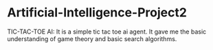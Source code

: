 # Artificial-Intelligence-Project2
TIC-TAC-TOE AI: It is a simple tic tac toe ai agent. It gave me the basic understanding of game theory and basic search algorithms.
